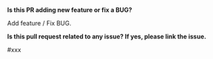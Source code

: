 **Is this PR adding new feature or fix a BUG?**

Add feature / Fix BUG.

**Is this pull request related to any issue? If yes, please link the issue.**

#xxx
